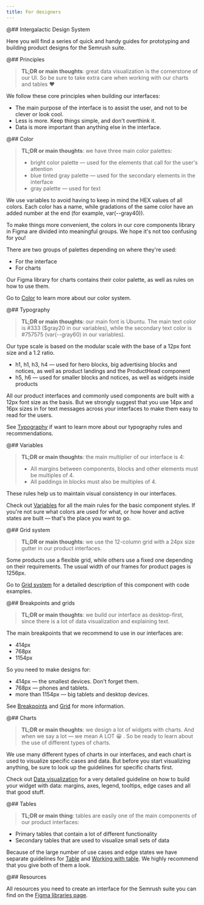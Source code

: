 ```yaml
---
title: For designers
---
```


@## Intergalactic Design System

Here you will find a series of quick and handy guides for prototyping and building product designs for the Semrush suite.

@## Principles

> **TL;DR or main thoughts**: great data visualization is the cornerstone of our UI. So be sure to take extra care when working with our charts and tables ❤️

We follow these core principles when building our interfaces:

- The main purpose of the interface is to assist the user, and not to be clever or look cool.
- Less is more. Keep things simple, and don't overthink it.
- Data is more important than anything else in the interface.

<!-- See [Principles](/core-principles/principles/) if you want to dive deeper and learn more about them. -->

@## Color

> **TL;DR or main thoughts**: we have three main color palettes:
>
> - bright color palette — used for the elements that call for the user's attention
> - blue tinted gray palette — used for the secondary elements in the interface
> - gray palette — used for text

We use variables to avoid having to keep in mind the HEX values of all colors. Each color has a name, while gradations of the same color have an added number at the end (for example, var(--gray40)).

To make things more convenient, the colors in our core components library in Figma are divided into meaningful groups. We hope it's not too confusing for you!

There are two groups of palettes depending on where they're used:

- For the interface
- For charts

Our Figma library for charts contains their color palette, as well as rules on how to use them.

Go to [Color](/style/color/) to learn more about our color system.

@## Typography

> **TL;DR or main thoughts**: our main font is Ubuntu. The main text color is #333 (\$gray20 in our variables), while the secondary text color is #757575 (var(--gray60) in our variables).

Our type scale is based on the modular scale with the base of a 12px font size and a 1.2 ratio.

- h1, h1, h3, h4 — used for hero blocks, big advertising blocks and notices, as well as product landings and the ProductHead component
- h5, h6 — used for smaller blocks and notices, as well as widgets inside products

All our product interfaces and commonly used components are built with a 12px font size as the basis. But we strongly suggest that you use 14px and 16px sizes in for text messages across your interfaces to make them easy to read for the users.

See [Typography](/style/typography/) if want to learn more about our typography rules and recommendations.

@## Variables

> **TL;DR or main thoughts**: the main multiplier of our interface is 4:
>
> - All margins between components, blocks and other elements must be multiples of 4.
> - All paddings in blocks must also be multiples of 4.

These rules help us to maintain visual consistency in our interfaces.

Check out [Variables](/style/variables/) for all the main rules for the basic component styles. If you're not sure what colors are used for what, or how hover and active states are built — that's the place you want to go.

@## Grid system

> **TL;DR or main thoughts**: we use the 12-column grid with a 24px size gutter in our product interfaces.

Some products use a flexible grid, while others use a fixed one depending on their requirements. The usual width of our frames for product pages is 1256px.

Go to [Grid system](/layout/grid-system) for a detailed description of this component with code examples.

@## Breakpoints and grids

> **TL;DR or main thoughts**: we build our interface as desktop-first, since there is a lot of data visualization and explaining text.

The main breakpoints that we recommend to use in our interfaces are:

- 414px
- 768px
- 1154px

So you need to make designs for:

- 414px — the smallest devices. Don't forget them.
- 768px — phones and tablets.
- more than 1154px — big tablets and desktop devices.

See [Breakpoints](/layout/breakpoints/) and [Grid](/layout/grid-system/) for more information.

@## Charts

> **TL;DR or main thoughts**: we design a lot of widgets with charts. And when we say a lot — we mean A LOT 😀 . So be ready to learn about the use of different types of charts.

We use many different types of charts in our interfaces, and each chart is used to visualize specific cases and data. But before you start visualizing anything, be sure to look up the guidelines for specific charts first.

Check out [Data visualization](/data-display/data-visualization/) for a very detailed guideline on how to build your widget with data: margins, axes, legend, tooltips, edge cases and all that good stuff.

@## Tables

> **TL;DR or main thing**: tables are easily one of the main components of our product interfaces:

- Primary tables that contain a lot of different functionality
- Secondary tables that are used to visualize small sets of data

Because of the large number of use cases and edge states we have separate guidelines for [Table](/table-group/table/) and [Working with table](/table-group/table-working/). We highly recommend that you give both of them a look.

@## Resources

All resources you need to create an interface for the Semrush suite you can find on the [Figma libraries page](/get-started-guide/work-figma/).
